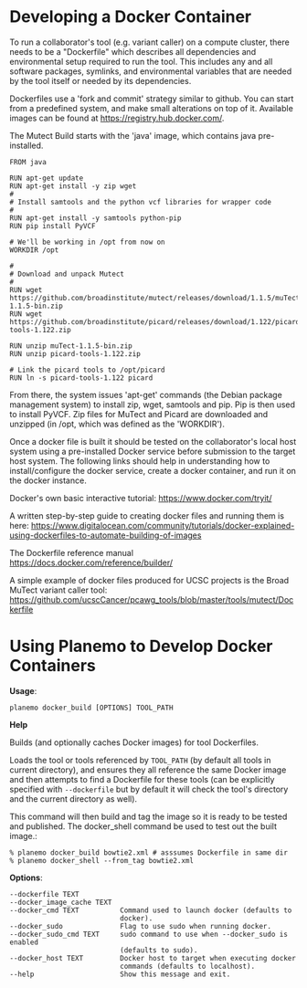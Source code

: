 
Developing a Docker Container
=============================

To run a collaborator's tool (e.g. variant caller) on a compute cluster, there needs to be a "Dockerfile" which describes all dependencies and environmental setup required to run the tool.  This includes any and all software packages, symlinks, and environmental variables that are needed by the tool itself or needed by its dependencies.  

Dockerfiles use a 'fork and commit' strategy similar to github. You can start from a predefined system, and make small alterations on top of it. Available images can be found at https://registry.hub.docker.com/.

The Mutect Build starts with the 'java' image, which contains java pre-installed.

```
FROM java

RUN apt-get update
RUN apt-get install -y zip wget
#
# Install samtools and the python vcf libraries for wrapper code
#
RUN apt-get install -y samtools python-pip
RUN pip install PyVCF

# We'll be working in /opt from now on
WORKDIR /opt

#
# Download and unpack Mutect
#
RUN wget https://github.com/broadinstitute/mutect/releases/download/1.1.5/muTect-1.1.5-bin.zip
RUN wget https://github.com/broadinstitute/picard/releases/download/1.122/picard-tools-1.122.zip

RUN unzip muTect-1.1.5-bin.zip
RUN unzip picard-tools-1.122.zip

# Link the picard tools to /opt/picard
RUN ln -s picard-tools-1.122 picard
```
From there, the system issues 'apt-get' commands (the Debian package management system) to install zip, wget, samtools and pip. Pip is then used to install PyVCF. Zip files for MuTect and Picard are downloaded and unzipped (in /opt, which was defined as the 'WORKDIR').

Once a docker file is built it should be tested on the collaborator's local host system using a pre-installed Docker service before submission to the target host system.  The following links should help in understanding how to install/configure the docker service, create a docker container, and run it on the docker instance.

Docker's own basic interactive tutorial:
https://www.docker.com/tryit/

A written step-by-step guide to creating docker files and running them is here:
https://www.digitalocean.com/community/tutorials/docker-explained-using-dockerfiles-to-automate-building-of-images

The Dockerfile reference manual
https://docs.docker.com/reference/builder/

A simple example of docker files produced for UCSC projects is the Broad MuTect variant caller tool:
https://github.com/ucscCancer/pcawg_tools/blob/master/tools/mutect/Dockerfile


Using Planemo to Develop Docker Containers
==========================================


**Usage**:

    planemo docker_build [OPTIONS] TOOL_PATH

**Help**

Builds (and optionally caches Docker images) for tool Dockerfiles.

Loads the tool or tools referenced by `TOOL_PATH` (by default all tools
in current directory), and ensures they all reference the same Docker
image and then attempts to find a Dockerfile for these tools (can be
explicitly specified with `--dockerfile` but by default it will check
the tool's directory and the current directory as well).

This command will then build and tag the image so it is ready to be
tested and published. The docker\_shell command be used to test out the
built image.:

    % planemo docker_build bowtie2.xml # asssumes Dockerfile in same dir
    % planemo docker_shell --from_tag bowtie2.xml

**Options**:

    --dockerfile TEXT
    --docker_image_cache TEXT
    --docker_cmd TEXT          Command used to launch docker (defaults to
                               docker).
    --docker_sudo              Flag to use sudo when running docker.
    --docker_sudo_cmd TEXT     sudo command to use when --docker_sudo is enabled
                               (defaults to sudo).
    --docker_host TEXT         Docker host to target when executing docker
                               commands (defaults to localhost).
    --help                     Show this message and exit.

